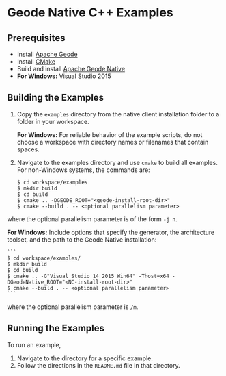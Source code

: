 # Geode Native C++ Examples

## Prerequisites
* Install [Apache Geode](https://geode.apache.org)
* Install [CMake](https://cmake.org/download/)
* Build and install [Apache Geode Native](https://github.com/apache/geode-native)
* **For Windows:** Visual Studio 2015

## Building the Examples

1. Copy the `examples` directory from the native client installation folder to a folder in your workspace.

   **For Windows:** For reliable behavior of the example scripts, do not choose a workspace with directory names or filenames that contain spaces.

1. Navigate to the examples directory and use `cmake` to build all examples. For non-Windows systems, the commands are:

    ```
    $ cd workspace/examples
    $ mkdir build
    $ cd build
    $ cmake .. -DGEODE_ROOT="<geode-install-root-dir>"
    $ cmake --build . -- <optional parallelism parameter>
    ```
  where the optional parallelism parameter is of the form `-j n`.
  
   **For Windows:** Include options that specify the generator, the architecture toolset, and the path to the Geode Native installation:

    ```
    $ cd workspace/examples/
    $ mkdir build
    $ cd build
    $ cmake .. -G"Visual Studio 14 2015 Win64" -Thost=x64 -DGeodeNative_ROOT="<NC-install-root-dir>"
    $ cmake --build . -- <optional parallelism parameter>
    ```
  where the optional parallelism parameter is `/m`.

## Running the Examples
To run an example,

1. Navigate to the directory for a specific example.
2. Follow the directions in the `README.md` file in that directory.

